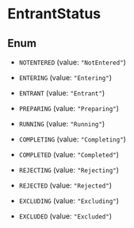 

# EntrantStatus

## Enum


* `NOTENTERED` (value: `"NotEntered"`)

* `ENTERING` (value: `"Entering"`)

* `ENTRANT` (value: `"Entrant"`)

* `PREPARING` (value: `"Preparing"`)

* `RUNNING` (value: `"Running"`)

* `COMPLETING` (value: `"Completing"`)

* `COMPLETED` (value: `"Completed"`)

* `REJECTING` (value: `"Rejecting"`)

* `REJECTED` (value: `"Rejected"`)

* `EXCLUDING` (value: `"Excluding"`)

* `EXCLUDED` (value: `"Excluded"`)



